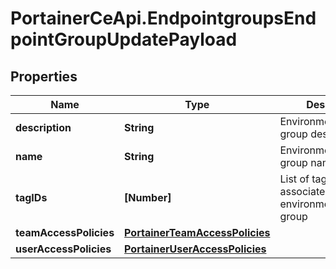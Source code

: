 # PortainerCeApi.EndpointgroupsEndpointGroupUpdatePayload

## Properties
Name | Type | Description | Notes
------------ | ------------- | ------------- | -------------
**description** | **String** | Environment(Endpoint) group description | [optional] 
**name** | **String** | Environment(Endpoint) group name | [optional] 
**tagIDs** | **[Number]** | List of tag identifiers associated to the environment(endpoint) group | [optional] 
**teamAccessPolicies** | [**PortainerTeamAccessPolicies**](PortainerTeamAccessPolicies.md) |  | [optional] 
**userAccessPolicies** | [**PortainerUserAccessPolicies**](PortainerUserAccessPolicies.md) |  | [optional] 


